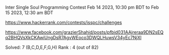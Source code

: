 Inter Single Soul Programming Contest
Feb 14 2023, 10:30 pm BDT to Feb 15 2023, 12:30 am BDT

https://www.hackerrank.com/contests/isspc/challenges

https://www.facebook.com/grazierShahid/posts/pfbid031AAjreraa9DN2sEQq2BHQVsXkCKAwiUngDsR7AgvWEoco3DWQLHuwsV34yEc7NjXl

Solved: 7 (B,C,D,E,F,G,H)
Rank  : 4 (out of 82) 
